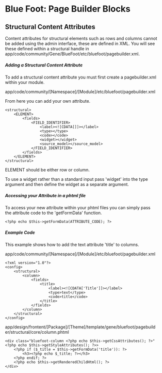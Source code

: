 # Blue Foot: Page Builder Blocks
## Structural Content Attributes
Content attributes for structural elements such as rows and columns cannot be added using the admin interface, these are defined in XML.  You will see these defined within a structural handle in app/code/community/Gene/BlueFoot/etc/bluefoot/pagebuilder.xml.

##### Adding a Structural Content Attribute
To add a structural content attribute you must first create a pagebuilder.xml within your module.

app/code/community/[Namespace]/[Module]/etc/bluefoot/pagebuilder.xml

From here you can add your own attribute.
```
<structural>
    <ELEMENT>
        <fields>
            <FIELD_IDENTIFIER>
                <label><![CDATA[]]></label>
                <type></type>
                <code></code>
                <widget></widget>
                <source_model></source_model>
            </FIELD_IDENTIFIER>
        </fields>
    </ELEMENT>
</structural>
```

ELEMENT should be either row or column.

To use a widget rather than a standard input pass 'widget' into the type argument and then define the widget as a separate argument.


##### Accessing your Attribute in a phtml file
To access your new attribute within your phtml files you can simply pass the attribute code to the 'getFormData' function.

```
<?php echo $this->getFormData(ATTRIBUTE_CODE); ?>
```


##### Example Code
This example shows how to add the text attribute 'title' to columns.

app/code/community/[Namespace]/[Module]/etc/bluefoot/pagebuilder.xml

```
<?xml version="1.0"?>
<config>
    <structural>
        <column>
            <fields>
                <title>
                    <label><![CDATA['Title']]></label>
                    <type>text</type>
                    <code>title</code>
                </title>
            </fields>
        </column>
    </structural>
</config>
```
app/design/frontent/[Package]/[Theme]/template/gene/bluefoot/pagebuilder/structural/core/column.phtml

```
<div class="bluefoot-column <?php echo $this->getCssAttributes(); ?>"<?php echo $this->getStyleAttributes(); ?>>
    <?php if ($_title = $this->getFormData('title')): ?>
        <h3><?php echo $_title; ?></h3>
    <?php endif; ?>
    <?php echo $this->getRenderedChildHtml(); ?>
</div>
```

